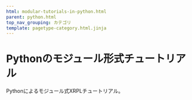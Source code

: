 ```yaml
---
html: modular-tutorials-in-python.html
parent: python.html
top_nav_grouping: カテゴリ
template: pagetype-category.html.jinja
---
```

# Pythonのモジュール形式チュートリアル
Pythonによるモジュール式XRPLチュートリアル。